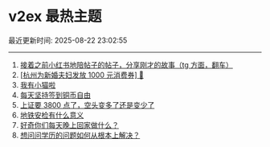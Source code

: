 # v2ex 最热主题

最近更新时间: 2025-08-22 23:02:55

--- 
1. [接着之前小红书地陪帖子的帖子，分享刚才的故事（tg 方面，翻车）](https://www.v2ex.com/t/1154097) 
2. [[杭州为新婚夫妇发放 1000 元消费券] 🤡](https://www.v2ex.com/t/1154122) 
3. [我有小猫啦](https://www.v2ex.com/t/1154168) 
4. [每天坚持签到铜币自由](https://www.v2ex.com/t/1154149) 
5. [上证要 3800 点了，空头变多了还是变少了](https://www.v2ex.com/t/1154178) 
6. [地铁安检有什么意义](https://www.v2ex.com/t/1154197) 
7. [好奇你们每天晚上回家做什么？](https://www.v2ex.com/t/1154219) 
8. [想问问学历的问题如何从根本上解决？](https://www.v2ex.com/t/1154218) 
